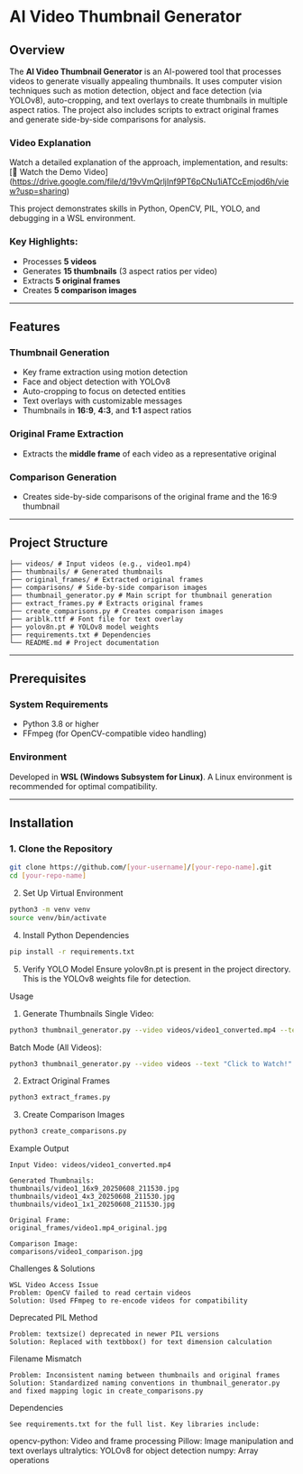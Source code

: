 # AI Video Thumbnail Generator

## Overview

The **AI Video Thumbnail Generator** is an AI-powered tool that processes videos to generate visually appealing thumbnails. It uses computer vision techniques such as motion detection, object and face detection (via YOLOv8), auto-cropping, and text overlays to create thumbnails in multiple aspect ratios. The project also includes scripts to extract original frames and generate side-by-side comparisons for analysis.

### Video Explanation
Watch a detailed explanation of the approach, implementation, and results:
[🔗 Watch the Demo Video]
(https://drive.google.com/file/d/19vVmQrljInf9PT6pCNu1iATCcEmjod6h/view?usp=sharing)

This project demonstrates skills in Python, OpenCV, PIL, YOLO, and debugging in a WSL environment.

### Key Highlights:
- Processes **5 videos**
- Generates **15 thumbnails** (3 aspect ratios per video)
- Extracts **5 original frames**
- Creates **5 comparison images**

---

## Features

### Thumbnail Generation
- Key frame extraction using motion detection
- Face and object detection with YOLOv8
- Auto-cropping to focus on detected entities
- Text overlays with customizable messages
- Thumbnails in **16:9**, **4:3**, and **1:1** aspect ratios

###  Original Frame Extraction
- Extracts the **middle frame** of each video as a representative original

### Comparison Generation
- Creates side-by-side comparisons of the original frame and the 16:9 thumbnail

---
## Project Structure
```
├── videos/ # Input videos (e.g., video1.mp4)
├── thumbnails/ # Generated thumbnails
├── original_frames/ # Extracted original frames
├── comparisons/ # Side-by-side comparison images
├── thumbnail_generator.py # Main script for thumbnail generation
├── extract_frames.py # Extracts original frames
├── create_comparisons.py # Creates comparison images
├── ariblk.ttf # Font file for text overlay
├── yolov8n.pt # YOLOv8 model weights
├── requirements.txt # Dependencies
└── README.md # Project documentation
```
---

## Prerequisites

### System Requirements
- Python 3.8 or higher
- FFmpeg (for OpenCV-compatible video handling)

### Environment
Developed in **WSL (Windows Subsystem for Linux)**. A Linux environment is recommended for optimal compatibility.

---
## Installation

### 1. Clone the Repository
```bash
git clone https://github.com/[your-username]/[your-repo-name].git
cd [your-repo-name]
```
2. Set Up Virtual Environment
```bash
python3 -m venv venv
source venv/bin/activate
```
4. Install Python Dependencies
```bash
pip install -r requirements.txt
```
5. Verify YOLO Model
Ensure yolov8n.pt is present in the project directory. This is the YOLOv8 weights file for detection.

Usage
1. Generate Thumbnails
Single Video:

```bash
python3 thumbnail_generator.py --video videos/video1_converted.mp4 --text "Watch Now!"
```
Batch Mode (All Videos):
```bash
python3 thumbnail_generator.py --video videos --text "Click to Watch!" --batch
```
2. Extract Original Frames
```bash
python3 extract_frames.py
```
3. Create Comparison Images
```bash
python3 create_comparisons.py
```
Example Output
```
Input Video: videos/video1_converted.mp4

Generated Thumbnails:
thumbnails/video1_16x9_20250608_211530.jpg
thumbnails/video1_4x3_20250608_211530.jpg
thumbnails/video1_1x1_20250608_211530.jpg

Original Frame:
original_frames/video1.mp4_original.jpg

Comparison Image:
comparisons/video1_comparison.jpg
```
Challenges & Solutions
```
WSL Video Access Issue
Problem: OpenCV failed to read certain videos
Solution: Used FFmpeg to re-encode videos for compatibility
```
Deprecated PIL Method
```
Problem: textsize() deprecated in newer PIL versions
Solution: Replaced with textbbox() for text dimension calculation
```
Filename Mismatch
```
Problem: Inconsistent naming between thumbnails and original frames
Solution: Standardized naming conventions in thumbnail_generator.py and fixed mapping logic in create_comparisons.py
```
Dependencies
```
See requirements.txt for the full list. Key libraries include:
```
opencv-python: Video and frame processing
Pillow: Image manipulation and text overlays
ultralytics: YOLOv8 for object detection
numpy: Array operations
```

